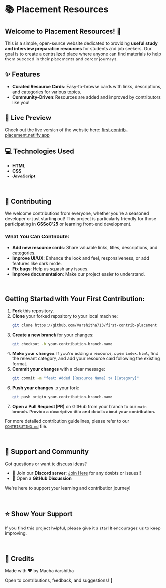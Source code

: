 
# 📚 Placement Resources

## Welcome to Placement Resources\! 👋

This is a simple, open-source website dedicated to providing **useful study and interview preparation resources** for students and job seekers. Our goal is to create a centralized place where anyone can find materials to help them succeed in their placements and career journeys.


## ✨ Features

  * **Curated Resource Cards**: Easy-to-browse cards with links, descriptions, and categories for various topics.
  * **Community-Driven**: Resources are added and improved by contributors like you\!
     

## 🚀 Live Preview

Check out the live version of the website here: [first-contrib-placement.netlify.app](https://first-contrib-placement.netlify.app/)
<br>
## 💻 Technologies Used

  * **HTML**
  * **CSS**
  * **JavaScript**

<br>

## 🤝 Contributing

We welcome contributions from everyone, whether you're a seasoned developer or just starting out\! This project is particularly friendly for those participating in **GSSoC’25** or learning front-end development.

### What You Can Contribute:

  * **Add new resource cards**: Share valuable links, titles, descriptions, and categories.
  * **Improve UI/UX**: Enhance the look and feel, responsiveness, or add features like dark mode.
  * **Fix bugs**: Help us squash any issues.
  * **Improve documentation**: Make our project easier to understand.

 <br>   

## Getting Started with Your First Contribution:



1.  **Fork** this repository.
2.  **Clone** your forked repository to your local machine:
    ```bash
    git clone https://github.com/Varshitha713/first-contrib-placement
    ```
3.  **Create a new branch** for your changes:
    ```bash
    git checkout -b your-contribution-branch-name
    ```
4.  **Make your changes**. If you're adding a resource, open `index.html`, find the relevant category, and add your resource card following the existing format.
5.  **Commit your changes** with a clear message:
    ```bash
    git commit -m "feat: Added [Resource Name] to [Category]"
    ```
6.  **Push your changes** to your fork:
    ```bash
    git push origin your-contribution-branch-name
    ```
7.  **Open a Pull Request (PR)** on GitHub from your branch to our `main` branch. Provide a descriptive title and details about your contribution.

For more detailed contribution guidelines, please refer to our [`CONTRIBUTING.md`](https://github.com/Varshitha713/first-contrib-placement/blob/master/contributing.md) file.

<br>

## 💬 Support and Community

Got questions or want to discuss ideas?

  * 📢 Join our **Discord server**: [Join Here](https://discord.gg/eZUc6NA4Np) for any doubts or issues!!
  * 📌 Open a **GitHub Discussion**

We're here to support your learning and contribution journey\!

<br>

## ⭐ Show Your Support

If you find this project helpful, please give it a star\! It encourages us to keep improving.

<br>

## 🙌 Credits

Made with ❤️ by Macha Varshitha

Open to contributions, feedback, and suggestions\! 🚀
